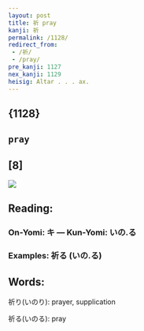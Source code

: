 ```yaml
---
layout: post
title: 祈 pray
kanji: 祈
permalink: /1128/
redirect_from:
 - /祈/
 - /pray/
pre_kanji: 1127
nex_kanji: 1129
heisig: Altar . . . ax.
---
```


## {1128}

## `pray`

## [8]

<div class="stroke"><img src="E7A588.png" /></div>

## Reading:

### On-Yomi: キ &mdash; Kun-Yomi: いの.る

### Examples: 祈る (いの.る)

## Words:

祈り(いのり): prayer, supplication

祈る(いのる): pray
